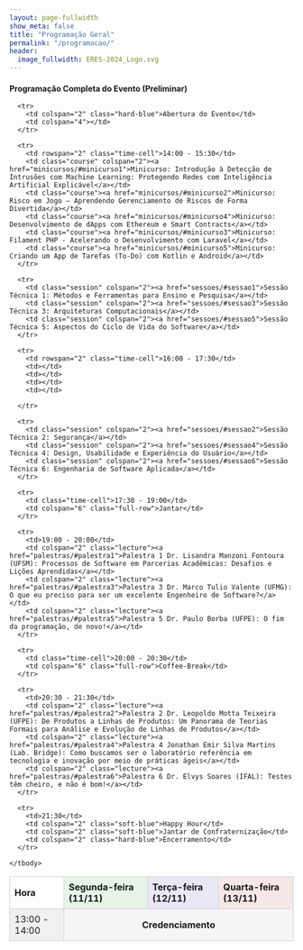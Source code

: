 ```yaml
---
layout: page-fullwidth
show_meta: false
title: "Programação Geral"
permalink: "/programacao/"
header:
  image_fullwidth: ERES-2024_Logo.svg
---
```


<style>
  table {
    width: 100%;
    border-collapse: collapse;
  }

  th, td {
    border: 1px solid #d1d1d1;
    padding: 8px;
    text-align: left;
  }

  .full-row {
    text-align: center;
    font-weight: bold;
    background-color: #f5f5f5;
  }

  .course {
    background-color: #e6f7e6;
  }

  .session {
    background-color: #fff9e6;
  }

  .lecture {
    background-color: #fbeaea;
  }

  .hard-blue {
    background-color: #e6ecf7;
  }

  .soft-blue {
    background-color: #f2f7ff;
  }

  .header-green {
    background-color: #e6f3e6;
  }

  .header-purple {
    background-color: #eae6f7;
  }

  .header-red {
    background-color: #f7e6e6;
  }

  .time-cell {
    background-color: #f0f0f0;
  }
</style>

<main>
  <h4 style="margin-bottom: 1rem;">Programação Completa do Evento (Preliminar)</h4>

  <table>
    <thead>
      <tr>
        <th>Hora</th>
        <th colspan="2" class="header-green">Segunda-feira (11/11)</th>
        <th colspan="2" class="header-purple">Terça-feira (12/11)</th>
        <th colspan="2" class="header-red">Quarta-feira (13/11)</th>
      </tr>
    </thead>
    <tbody>
      <tr>
        <td rowspan="2" class="time-cell">13:00 - 14:00</td>
        <td colspan="6" class="full-row">Credenciamento</td>
      </tr>

      <tr>
        <td colspan="2" class="hard-blue">Abertura do Evento</td>
        <td colspan="4"></td>
      </tr>

      <tr>
        <td rowspan="2" class="time-cell">14:00 - 15:30</td>
        <td class="course" colspan="2"><a href="minicursos/#minicurso1">Minicurso: Introdução à Detecção de Intrusões com Machine Learning: Protegendo Redes com Inteligência Artificial Explicável</a></td>
        <td class="course"><a href="minicursos/#minicurso2">Minicurso: Risco em Jogo – Aprendendo Gerenciamento de Riscos de Forma Divertida</a></td>
        <td class="course"><a href="minicursos/#minicurso4">Minicurso: Desenvolvimento de dApps com Ethereum e Smart Contracts</a></td>
        <td class="course"><a href="minicursos/#minicurso3">Minicurso: Filament PHP - Acelerando o Desenvolvimento com Laravel</a></td>
        <td class="course"><a href="minicursos/#minicurso5">Minicurso: Criando um App de Tarefas (To-Do) com Kotlin e Android</a></td>
      </tr>

      <tr>
        <td class="session" colspan="2"><a href="sessoes/#sessao1">Sessão Técnica 1: Métodos e Ferramentas para Ensino e Pesquisa</a></td>
        <td class="session" colspan="2"><a href="sessoes/#sessao3">Sessão Técnica 3: Arquiteturas Computacionais</a></td>
        <td class="session" colspan="2"><a href="sessoes/#sessao5">Sessão Técnica 5: Aspectos do Ciclo de Vida do Software</a></td>
      </tr>

      <tr>
        <td rowspan="2" class="time-cell">16:00 - 17:30</td>
        <td></td>
        <td></td>
        <td></td>
        <td></td>

      </tr>

      <tr>
        <td class="session" colspan="2"><a href="sessoes/#sessao2">Sessão Técnica 2: Segurança</a></td>
        <td class="session" colspan="2"><a href="sessoes/#sessao4">Sessão Técnica 4: Design, Usabilidade e Experiência do Usuário</a></td>
        <td class="session" colspan="2"><a href="sessoes/#sessao6">Sessão Técnica 6: Engenharia de Software Aplicada</a></td>
      </tr>

      <tr>
        <td class="time-cell">17:30 - 19:00</td>
        <td colspan="6" class="full-row">Jantar</td>
      </tr>

      <tr>
        <td>19:00 - 20:00</td>
        <td colspan="2" class="lecture"><a href="palestras/#palestra1">Palestra 1 Dr. Lisandra Manzoni Fontoura (UFSM): Processos de Software em Parcerias Acadêmicas: Desafios e Lições Aprendidas</a></td>
        <td colspan="2" class="lecture"><a href="palestras/#palestra3">Palestra 3 Dr. Marco Tulio Valente (UFMG): O que eu preciso para ser um excelente Engenheiro de Software?</a></td>
        <td colspan="2" class="lecture"><a href="palestras/#palestra5">Palestra 5 Dr. Paulo Borba (UFPE): O fim da programação, de novo!</a></td>
      </tr>

      <tr>
        <td class="time-cell">20:00 - 20:30</td>
        <td colspan="6" class="full-row">Coffee-Break</td>
      </tr>

      <tr>
        <td>20:30 - 21:30</td>
        <td colspan="2" class="lecture"><a href="palestras/#palestra2">Palestra 2 Dr. Leopoldo Motta Teixeira (UFPE): De Produtos a Linhas de Produtos: Um Panorama de Teorias Formais para Análise e Evolução de Linhas de Produtos</a></td>
        <td colspan="2" class="lecture"><a href="palestras/#palestra4">Palestra 4 Jonathan Emir Silva Martins (Lab. Bridge): Como buscamos ser o laboratório referência em tecnologia e inovação por meio de práticas ágeis</a></td>
        <td colspan="2" class="lecture"><a href="palestras/#palestra6">Palestra 6 Dr. Elvys Soares (IFAL): Testes têm cheiro, e não é bom!</a></td>
      </tr>

      <tr>
        <td>21:30</td>
        <td colspan="2" class="soft-blue">Happy Hour</td>
        <td colspan="2" class="soft-blue">Jantar de Confraternização</td>
        <td colspan="2" class="hard-blue">Encerramento</td>
      </tr>

    </tbody>

  </table>
</main>